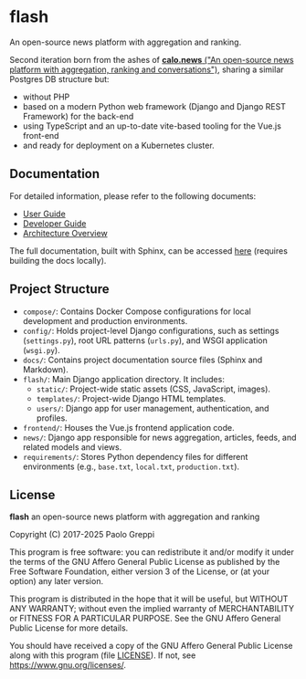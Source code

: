 # flash

An open-source news platform with aggregation and ranking.

Second iteration born from the ashes of [**calo.news** ("An open-source news platform with aggregation, ranking and conversations")](https://gitlab.com/simevo/calo.news), sharing a similar Postgres DB structure but:

- without PHP
- based on a modern Python web framework (Django and Django REST Framework) for the back-end
- using TypeScript and an up-to-date vite-based tooling for the Vue.js front-end
- and ready for deployment on a Kubernetes cluster.

## Documentation

For detailed information, please refer to the following documents:

- [User Guide](docs/USING.md)
- [Developer Guide](docs/DEVELOPING.md)
- [Architecture Overview](docs/ARCHITECTURE.md)

The full documentation, built with Sphinx, can be accessed [here](docs/_build/html/index.html) (requires building the docs locally).

## Project Structure

- `compose/`: Contains Docker Compose configurations for local development and production environments.
- `config/`: Holds project-level Django configurations, such as settings (`settings.py`), root URL patterns (`urls.py`), and WSGI application (`wsgi.py`).
- `docs/`: Contains project documentation source files (Sphinx and Markdown).
- `flash/`: Main Django application directory. It includes:
    - `static/`: Project-wide static assets (CSS, JavaScript, images).
    - `templates/`: Project-wide Django HTML templates.
    - `users/`: Django app for user management, authentication, and profiles.
- `frontend/`: Houses the Vue.js frontend application code.
- `news/`: Django app responsible for news aggregation, articles, feeds, and related models and views.
- `requirements/`: Stores Python dependency files for different environments (e.g., `base.txt`, `local.txt`, `production.txt`).

## License

**flash** an open-source news platform with aggregation and ranking

Copyright (C) 2017-2025 Paolo Greppi

This program is free software: you can redistribute it and/or modify
it under the terms of the GNU Affero General Public License as published by
the Free Software Foundation, either version 3 of the License, or
(at your option) any later version.

This program is distributed in the hope that it will be useful,
but WITHOUT ANY WARRANTY; without even the implied warranty of
MERCHANTABILITY or FITNESS FOR A PARTICULAR PURPOSE.  See the
GNU Affero General Public License for more details.

You should have received a copy of the GNU Affero General Public License
along with this program (file [LICENSE](/LICENSE)).
If not, see <https://www.gnu.org/licenses/>.

